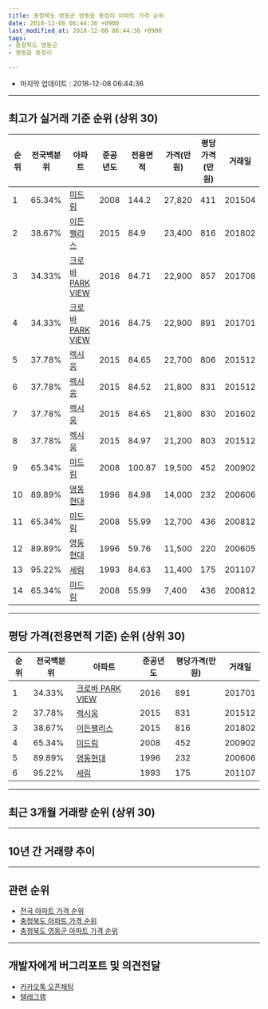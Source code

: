 ```yaml
---
title: 충청북도 영동군 영동읍 동정리 아파트 가격 순위
date: 2018-12-08 06:44:36 +0900
last_modified_at: 2018-12-08 06:44:36 +0900
tags:
- 충청북도 영동군
- 영동읍 동정리

---
```


* 마지막 업데이트 : 2018-12-08 06:44:36

---

## 최고가 실거래 기준 순위 (상위 30)


|순위|전국백분위|아파트|준공년도|전용면적|가격(만원)|평당가격(만원)|거래일|
|---|---|---|---|---|---|---|---|
|1|65.34%|[미드림](https://search.naver.com/search.naver?query=%EC%B6%A9%EC%B2%AD%EB%B6%81%EB%8F%84+%EC%98%81%EB%8F%99%EA%B5%B0+%EC%98%81%EB%8F%99%EC%9D%8D+%EB%8F%99%EC%A0%95%EB%A6%AC+%EB%AF%B8%EB%93%9C%EB%A6%BC)|2008|144.2|27,820|411|201504|
|2|38.67%|[이든팰리스](https://search.naver.com/search.naver?query=%EC%B6%A9%EC%B2%AD%EB%B6%81%EB%8F%84+%EC%98%81%EB%8F%99%EA%B5%B0+%EC%98%81%EB%8F%99%EC%9D%8D+%EB%8F%99%EC%A0%95%EB%A6%AC+%EC%9D%B4%EB%93%A0%ED%8C%B0%EB%A6%AC%EC%8A%A4)|2015|84.9|23,400|816|201802|
|3|34.33%|[크로바 PARK VIEW](https://search.naver.com/search.naver?query=%EC%B6%A9%EC%B2%AD%EB%B6%81%EB%8F%84+%EC%98%81%EB%8F%99%EA%B5%B0+%EC%98%81%EB%8F%99%EC%9D%8D+%EB%8F%99%EC%A0%95%EB%A6%AC+%ED%81%AC%EB%A1%9C%EB%B0%94+PARK+VIEW)|2016|84.71|22,900|857|201708|
|4|34.33%|[크로바 PARK VIEW](https://search.naver.com/search.naver?query=%EC%B6%A9%EC%B2%AD%EB%B6%81%EB%8F%84+%EC%98%81%EB%8F%99%EA%B5%B0+%EC%98%81%EB%8F%99%EC%9D%8D+%EB%8F%99%EC%A0%95%EB%A6%AC+%ED%81%AC%EB%A1%9C%EB%B0%94+PARK+VIEW)|2016|84.75|22,900|891|201701|
|5|37.78%|[렉시움](https://search.naver.com/search.naver?query=%EC%B6%A9%EC%B2%AD%EB%B6%81%EB%8F%84+%EC%98%81%EB%8F%99%EA%B5%B0+%EC%98%81%EB%8F%99%EC%9D%8D+%EB%8F%99%EC%A0%95%EB%A6%AC+%EB%A0%89%EC%8B%9C%EC%9B%80)|2015|84.65|22,700|806|201512|
|6|37.78%|[렉시움](https://search.naver.com/search.naver?query=%EC%B6%A9%EC%B2%AD%EB%B6%81%EB%8F%84+%EC%98%81%EB%8F%99%EA%B5%B0+%EC%98%81%EB%8F%99%EC%9D%8D+%EB%8F%99%EC%A0%95%EB%A6%AC+%EB%A0%89%EC%8B%9C%EC%9B%80)|2015|84.52|21,800|831|201512|
|7|37.78%|[렉시움](https://search.naver.com/search.naver?query=%EC%B6%A9%EC%B2%AD%EB%B6%81%EB%8F%84+%EC%98%81%EB%8F%99%EA%B5%B0+%EC%98%81%EB%8F%99%EC%9D%8D+%EB%8F%99%EC%A0%95%EB%A6%AC+%EB%A0%89%EC%8B%9C%EC%9B%80)|2015|84.65|21,800|830|201602|
|8|37.78%|[렉시움](https://search.naver.com/search.naver?query=%EC%B6%A9%EC%B2%AD%EB%B6%81%EB%8F%84+%EC%98%81%EB%8F%99%EA%B5%B0+%EC%98%81%EB%8F%99%EC%9D%8D+%EB%8F%99%EC%A0%95%EB%A6%AC+%EB%A0%89%EC%8B%9C%EC%9B%80)|2015|84.97|21,200|803|201512|
|9|65.34%|[미드림](https://search.naver.com/search.naver?query=%EC%B6%A9%EC%B2%AD%EB%B6%81%EB%8F%84+%EC%98%81%EB%8F%99%EA%B5%B0+%EC%98%81%EB%8F%99%EC%9D%8D+%EB%8F%99%EC%A0%95%EB%A6%AC+%EB%AF%B8%EB%93%9C%EB%A6%BC)|2008|100.87|19,500|452|200902|
|10|89.89%|[영동현대](https://search.naver.com/search.naver?query=%EC%B6%A9%EC%B2%AD%EB%B6%81%EB%8F%84+%EC%98%81%EB%8F%99%EA%B5%B0+%EC%98%81%EB%8F%99%EC%9D%8D+%EB%8F%99%EC%A0%95%EB%A6%AC+%EC%98%81%EB%8F%99%ED%98%84%EB%8C%80)|1996|84.98|14,000|232|200606|
|11|65.34%|[미드림](https://search.naver.com/search.naver?query=%EC%B6%A9%EC%B2%AD%EB%B6%81%EB%8F%84+%EC%98%81%EB%8F%99%EA%B5%B0+%EC%98%81%EB%8F%99%EC%9D%8D+%EB%8F%99%EC%A0%95%EB%A6%AC+%EB%AF%B8%EB%93%9C%EB%A6%BC)|2008|55.99|12,700|436|200812|
|12|89.89%|[영동현대](https://search.naver.com/search.naver?query=%EC%B6%A9%EC%B2%AD%EB%B6%81%EB%8F%84+%EC%98%81%EB%8F%99%EA%B5%B0+%EC%98%81%EB%8F%99%EC%9D%8D+%EB%8F%99%EC%A0%95%EB%A6%AC+%EC%98%81%EB%8F%99%ED%98%84%EB%8C%80)|1996|59.76|11,500|220|200605|
|13|95.22%|[세림](https://search.naver.com/search.naver?query=%EC%B6%A9%EC%B2%AD%EB%B6%81%EB%8F%84+%EC%98%81%EB%8F%99%EA%B5%B0+%EC%98%81%EB%8F%99%EC%9D%8D+%EB%8F%99%EC%A0%95%EB%A6%AC+%EC%84%B8%EB%A6%BC)|1993|84.63|11,400|175|201107|
|14|65.34%|[미드림](https://search.naver.com/search.naver?query=%EC%B6%A9%EC%B2%AD%EB%B6%81%EB%8F%84+%EC%98%81%EB%8F%99%EA%B5%B0+%EC%98%81%EB%8F%99%EC%9D%8D+%EB%8F%99%EC%A0%95%EB%A6%AC+%EB%AF%B8%EB%93%9C%EB%A6%BC)|2008|55.99|7,400|436|200812|


---

## 평당 가격(전용면적 기준) 순위 (상위 30)


|순위|전국백분위|아파트|준공년도|평당가격(만원)|거래일|
|---|---|---|---|---|---|
|1|34.33%|[크로바 PARK VIEW](https://search.naver.com/search.naver?query=%EC%B6%A9%EC%B2%AD%EB%B6%81%EB%8F%84+%EC%98%81%EB%8F%99%EA%B5%B0+%EC%98%81%EB%8F%99%EC%9D%8D+%EB%8F%99%EC%A0%95%EB%A6%AC+%ED%81%AC%EB%A1%9C%EB%B0%94+PARK+VIEW)|2016|891|201701|
|2|37.78%|[렉시움](https://search.naver.com/search.naver?query=%EC%B6%A9%EC%B2%AD%EB%B6%81%EB%8F%84+%EC%98%81%EB%8F%99%EA%B5%B0+%EC%98%81%EB%8F%99%EC%9D%8D+%EB%8F%99%EC%A0%95%EB%A6%AC+%EB%A0%89%EC%8B%9C%EC%9B%80)|2015|831|201512|
|3|38.67%|[이든팰리스](https://search.naver.com/search.naver?query=%EC%B6%A9%EC%B2%AD%EB%B6%81%EB%8F%84+%EC%98%81%EB%8F%99%EA%B5%B0+%EC%98%81%EB%8F%99%EC%9D%8D+%EB%8F%99%EC%A0%95%EB%A6%AC+%EC%9D%B4%EB%93%A0%ED%8C%B0%EB%A6%AC%EC%8A%A4)|2015|816|201802|
|4|65.34%|[미드림](https://search.naver.com/search.naver?query=%EC%B6%A9%EC%B2%AD%EB%B6%81%EB%8F%84+%EC%98%81%EB%8F%99%EA%B5%B0+%EC%98%81%EB%8F%99%EC%9D%8D+%EB%8F%99%EC%A0%95%EB%A6%AC+%EB%AF%B8%EB%93%9C%EB%A6%BC)|2008|452|200902|
|5|89.89%|[영동현대](https://search.naver.com/search.naver?query=%EC%B6%A9%EC%B2%AD%EB%B6%81%EB%8F%84+%EC%98%81%EB%8F%99%EA%B5%B0+%EC%98%81%EB%8F%99%EC%9D%8D+%EB%8F%99%EC%A0%95%EB%A6%AC+%EC%98%81%EB%8F%99%ED%98%84%EB%8C%80)|1996|232|200606|
|6|95.22%|[세림](https://search.naver.com/search.naver?query=%EC%B6%A9%EC%B2%AD%EB%B6%81%EB%8F%84+%EC%98%81%EB%8F%99%EA%B5%B0+%EC%98%81%EB%8F%99%EC%9D%8D+%EB%8F%99%EC%A0%95%EB%A6%AC+%EC%84%B8%EB%A6%BC)|1993|175|201107|


---

## 최근 3개월 거래량 순위 (상위 30)


<div style="width:100%;">
    <canvas id="deal_count_ranking" height="250"></canvas>
</div>


<script>
new Chart(document.getElementById("deal_count_ranking"), {
    type: 'horizontalBar',
    data: {
        labels: ['영동현대', '세림', '미드림'],
        datasets: [{
            label: '실거래 수',
            data: [1, 1, 1],
            borderColor: "rgba(255, 0, 128, 1)",
            backgroundColor: "rgba(255, 0, 128, 0.5)",
            fill: false,
        }]
    },
    options: {
        responsive: true,
        title: {
            display: true,
            text: '최근 3개월 거래량 순위'
        },
        tooltips: {
            mode: 'index',
            intersect: false,
            callbacks: {
                title: function(tooltipItems, data) {
                    return "실거래 수:";
                },
                label: function(tooltipItem, data) {
                    return data.labels[tooltipItem.index] + ": " + tooltipItem.xLabel;
                }
            }
        },
        hover: {
            mode: 'nearest',
            intersect: true
        },
        scales: {
            xAxes: [{
                display: true,
                scaleLabel: {
                    display: true,
                    labelString: '실거래 수'
                },
                ticks: {
                    suggestedMin: 0,
                }
            }],
            yAxes: [{
                display: true,
                ticks: {
                    autoSkip: false,
                    callback: function(value, index, values) {
                        if (value.length > 15)
                            return value.substr(0, 13) + "...";
                        else
                            return value;
                    }
                },
                scaleLabel: {
                    display: false,
                }
            }]
        }
    }
});

</script>


---

## 10년 간 거래량 추이


<div style="width:100%;">
    <canvas id="deal_progress" height="250"></canvas>
</div>

<script>
new Chart(document.getElementById("deal_progress"), {
    type: 'line',
    data: {
        labels: ['200812','200901','200902','200903','200904','200905','200906','200907','200908','200909','200910','200911','200912','201001','201002','201003','201004','201005','201006','201007','201008','201009','201010','201011','201012','201101','201102','201103','201104','201105','201106','201107','201108','201109','201110','201111','201112','201201','201202','201203','201204','201205','201206','201207','201208','201209','201210','201211','201212','201301','201302','201303','201304','201305','201306','201307','201308','201309','201310','201311','201312','201401','201402','201403','201404','201405','201406','201407','201408','201409','201410','201411','201412','201501','201502','201503','201504','201505','201506','201507','201508','201509','201510','201511','201512','201601','201602','201603','201604','201605','201606','201607','201608','201609','201610','201611','201612','201701','201702','201703','201704','201705','201706','201707','201708','201709','201710','201711','201712','201801','201802','201803','201804','201805','201806','201807','201808','201809','201810','201811','201812'],
        datasets: [{
            label: '실거래 수',
            pointRadius: 1,
            data: [9, 0, 4, 3, 4, 9, 4, 8, 5, 2, 3, 1, 0, 0, 3, 3, 3, 5, 1, 5, 4, 1, 3, 0, 3, 1, 1, 3, 0, 1, 0, 4, 2, 5, 0, 2, 3, 0, 3, 2, 0, 0, 3, 1, 1, 2, 2, 0, 4, 2, 1, 1, 1, 1, 2, 2, 1, 2, 3, 4, 1, 2, 2, 2, 5, 1, 2, 1, 0, 1, 3, 2, 3, 1, 1, 0, 2, 2, 1, 1, 0, 2, 2, 3, 19, 5, 5, 2, 5, 2, 5, 3, 2, 2, 4, 4, 1, 5, 3, 4, 0, 1, 4, 3, 2, 4, 3, 0, 3, 3, 3, 5, 1, 3, 2, 2, 2, 1, 1, 2, 0],
            borderColor: "rgba(255, 201, 14, 1)",
            backgroundColor: "rgba(255, 201, 14, 0.5)",
            fill: true,
        }]
    },
    options: {
        responsive: true,
        title: {
            display: true,
            text: '10년간 거래량 추이'
        },
        tooltips: {
            mode: 'index',
            intersect: false,
        },
        hover: {
            mode: 'nearest',
            intersect: true
        },
        scales: {
            xAxes: [{
                display: true,
                scaleLabel: {
                    display: true,
                    labelString: '년/월'
                }
            }],
            yAxes: [{
                display: true,
                ticks: {
                    suggestedMin: 0,
                },
                scaleLabel: {
                    display: true,
                    labelString: '실거래 수'
                }
            }]
        }
    }
});

</script>


---

## 관련 순위

- [전국 아파트 가격 순위](https://inasie.github.io/apt-ranking/전국)
- [충청북도 아파트 가격 순위](https://inasie.github.io/apt-ranking/충청북도)
- [충청북도 영동군 아파트 가격 순위](https://inasie.github.io/apt-ranking/충청북도-영동군)


---

## 개발자에게 버그리포트 및 의견전달

- [카카오톡 오픈채팅](https://open.kakao.com/o/gLJUAP4)
- [텔레그램](https://t.me/inasie)

